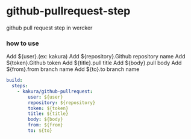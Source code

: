 # github-pullrequest-step
github pull request step in wercker

### how to use

Add ${user}.(ex: kakura)
Add ${repository}.Github repository name
Add ${token}.Github token
Add ${title}.pull title
Add ${body}.pull body
Add ${from}.from branch name
Add ${to}.to branch name


```yaml
build:
  steps:
    - kakura/github-pullrequest:
        user: ${user}
        repository: ${repository}
        token: ${token}
        title: ${title}
        body: ${body}
        from: ${from}
        to: ${to}
```

